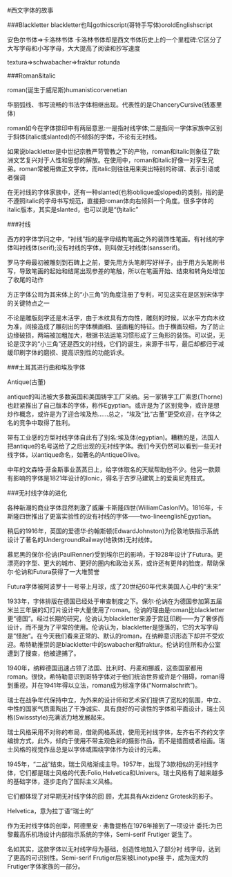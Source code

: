 #西文字体的故事

###Blackletter
blackletter也叫gothicscript(哥特手写体)oroldEnglishscript

安色尔书体=>卡洛林书体
卡洛林书体却是西文书体历史上的一个里程碑:它区分了大写字母和小写字母，大大提高了阅读和抄写速度

textura=>schwabacher=>fraktur
rotunda

###Roman&italic

roman(诞生于威尼斯)humanisticorvenetian

华丽弧线、书写流畅的书法字体相继出现。代表性的是ChanceryCursive(钱塞里体)

roman如今在字体排印中有两层意思:一是指衬线字体;二是指同一字体家族中区别于斜体(italic或slanted)的不倾斜的字体，不论有无衬线。

如果说blackletter是中世纪宗教严苛管教之下的产物，roman和italic则象征了欧洲文艺复兴对于人性和思想的解放。在使用中，roman和italic好像一对孪生兄弟。roman常被用做正文字体，而italic则往往用来突出特别的称谓、表示引语或者强调

在无衬线的字体家族中，还有一种slanted(也称oblique或sloped)的类别，指的是不遵照italic的字母书写规范，直接把roman体向右倾斜一个角度。很多字体的italic版本，其实是slanted，也可以说是“伪italic”

###衬线

西方的字体学问之中，“衬线”指的是字母结构笔画之外的装饰性笔画。有衬线的字体叫衬线体(serif);没有衬线的字体，则叫做无衬线体(sansserif)。

罗马字母最初被雕刻到石碑上之前，要先用方头笔刷写好样子，由于用方头笔刷书写，导致笔画的起始和结尾出现参差的笔触，所以在笔画开始、结束和转角处增加了收尾的动作

方正字体公司为其宋体上的“小三角”的角度注册了专利，可见这实在是区别宋体字的关键特点之一

不论是雕版刻字还是木活字，由于木纹具有方向性，雕刻的时候，以水平方向木纹为准，间接造成了雕刻出的字体横画细、竖画粗的特征。由于横画较细，为了防止边缘破损，两端被加粗加大，根据书法运笔习惯形成了三角形的装饰。可以说，无论是汉字的“小三角”还是西文的衬线，它们的诞生，来源于书写，最后却都归于减缓印刷字体的磨损、提高识别性的功能诉求。

###土耳其进行曲和埃及字体

Antique(古董)

antique的叫法被大多数英国和美国铸字工厂采纳。另一家铸字工厂索恩(Thorne)也赶紧推出了自己版本的字体，称作Egyptian。或许是为了区别竞争，或许是想炒作概念，或许是为了迎合埃及热......总之，“埃及”比“古董”更受欢迎，在字体之名的竞争中取得了胜利。

带有工业感的方型衬线字体自此有了别名:埃及体(egyptian)。糟糕的是，法国人把antique的名号送给了之后出现的无衬线字体。我们今天仍然可以看到一些无衬线字体，以antique命名，如著名的AntiqueOlive。

中年的文森特·菲金斯事业蒸蒸日上，给字体取名的天赋帮助他不少。他另一款颇有影响的字体是1821年设计的Ionic，得名于古罗马建筑上的爱奥尼克柱式。

###无衬线字体的进化

各种新潮的商业字体显然刺激了威廉·卡斯隆四世(WilliamCaslonIV)。1816年，卡斯隆四世推出了更富实验性的没有衬线的字体――two-lineenglishEgyptian。

稍后的1916年，英国的爱德华·约翰斯顿(EdwardJohnston)为伦敦地铁指示系统设计了著名的UndergroundRailway(地铁体)无衬线体。

慕尼黑的保尔·伦讷(PaulRenner)受到埃尔巴的影响，于1928年设计了Futura。更漂亮的字型、更大的城市、更好的圈内和政治关系，或许还有更帅的脸庞，帮助保尔·伦讷和Futura获得了一大堆赞誉

Futura字体被阿波罗十一号带上月球，成了20世纪60年代末美国人心中的“未来”

1933年，字体排版在德国已经处于审查制度之下。保尔·伦讷在为德国参加第五届米兰三年展的幻灯片设计中大量使用了roman。伦讷的理由是roman比blackletter更“德国”。经过长期的研究，伦讷认为blackletter来源于宫廷印刷――为了奢侈而设计，而不是为了平常的使用。伦讷认为，blackletter是堕落的，它的大写字母是“怪胎”。在今天我们看来正常的、默认的roman，在纳粹意识形态下却并不受欢迎。希特勒推崇的是blackletter中的swabacher和fraktur。伦讷的住所和办公室遭到了搜查，他被逮捕了。

1940年，纳粹德国迅速占领了法国、比利时、丹麦和挪威，这些国家都用roman。很快，希特勒意识到哥特字体对于他们统治世界或许是个阻碍，roman得到重视，并在1941年得以立法，roman成为标准字体(“Normalschrift”)。

瑞士在战争年代保持中立，为外来的设计师和艺术家们提供了宽松的氛围，中立、中性的国家气质熏陶出了干净诚实、具有良好的可读性的字体和平面设计，瑞士风格(Swissstyle)充满活力地发展起来。

瑞士风格采用不对称的布局，借助网格系统，使用无衬线字体，左齐右不齐的文字编排方式，此外，倾向于使用不带主观色彩的摄影作品，而不是插图或者绘画。瑞士风格的视觉作品总是以字体或围绕字体作为设计的元素。

1945年，“二战”结束。瑞士风格渐成主导。1957年，出现了3款相似的无衬线字体，它们都是瑞士风格的代表:Folio,Helvetica和Univers。瑞士风格有了越来越多的基础字体，逐步走向了国际主义风格。

它们都体现了对早期无衬线字体的回 顾，尤其具有Akzidenz Grotesk的影子。
 

Helvetica，意为拉丁语“瑞士的”

作为无衬线字体的创举，阿德里安 · 弗鲁提格在1976年接到了一项设计 委托:为巴黎戴高乐机场设计内部指示系统的字体，Semi-serif Frutiger 诞生了。

名如其实，这款字体以无衬线字母为基础，创造性地加入了部分衬 线字母，达到了更高的可识别性。Semi-serif Frutiger后来被Linotype接 手，成为庞大的Frutiger字体家族的一部分。






